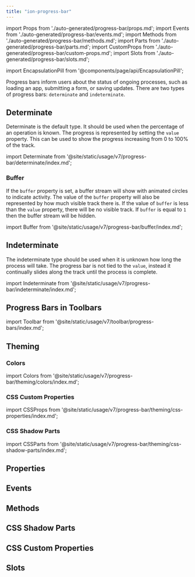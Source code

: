 ```yaml
---
title: "ion-progress-bar"
---
```

import Props from './auto-generated/progress-bar/props.md';
import Events from './auto-generated/progress-bar/events.md';
import Methods from './auto-generated/progress-bar/methods.md';
import Parts from './auto-generated/progress-bar/parts.md';
import CustomProps from './auto-generated/progress-bar/custom-props.md';
import Slots from './auto-generated/progress-bar/slots.md';

<head>
  <title>Progress Bar | Horizontal App Progress Bar for Loading Indicator</title>
  <meta name="description" content="ion-progress-bars are horizontal loading indicators that inform users about the status of ongoing app processes—such as submitting a form or saving updates." />
</head>

import EncapsulationPill from '@components/page/api/EncapsulationPill';

<EncapsulationPill type="shadow" />


Progress bars inform users about the status of ongoing processes, such as loading an app, submitting a form, or saving updates. There are two types of progress bars: `determinate` and `indeterminate`.

## Determinate

Determinate is the default type. It should be used when the percentage of an operation is known. The progress is represented by setting the `value` property. This can be used to show the progress increasing from 0 to 100% of the track.

import Determinate from '@site/static/usage/v7/progress-bar/determinate/index.md';

<Determinate />

### Buffer

If the `buffer` property is set, a buffer stream will show with animated circles to indicate activity. The value of the `buffer` property will also be represented by how much visible track there is. If the value of `buffer` is less than the `value` property, there will be no visible track. If `buffer` is equal to `1` then the buffer stream will be hidden.

import Buffer from '@site/static/usage/v7/progress-bar/buffer/index.md';

<Buffer />


## Indeterminate

The indeterminate type should be used when it is unknown how long the process will take. The progress bar is not tied to the `value`, instead it continually slides along the track until the process is complete.

import Indeterminate from '@site/static/usage/v7/progress-bar/indeterminate/index.md';

<Indeterminate />


## Progress Bars in Toolbars

<!-- Reuse the playground from the Toolbar directory -->
import Toolbar from '@site/static/usage/v7/toolbar/progress-bars/index.md';

<Toolbar />


## Theming

### Colors

import Colors from '@site/static/usage/v7/progress-bar/theming/colors/index.md';

<Colors />


### CSS Custom Properties

import CSSProps from '@site/static/usage/v7/progress-bar/theming/css-properties/index.md';

<CSSProps />


### CSS Shadow Parts

import CSSParts from '@site/static/usage/v7/progress-bar/theming/css-shadow-parts/index.md';

<CSSParts />


## Properties
<Props />

## Events
<Events />

## Methods
<Methods />

## CSS Shadow Parts
<Parts />

## CSS Custom Properties
<CustomProps />

## Slots
<Slots />
